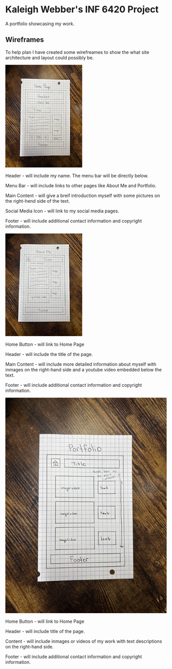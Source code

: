 # Kaleigh Webber's INF 6420 Project 

A portfolio showcasing my work. 

## Wireframes

To help plan I have created some wirefreames to show the what site architecture and layout could possibly be. 

![Wireframe of Home Page](wireframes/HomePage.jpg)

Header - will include my name. The menu bar will be directly below. 

Menu Bar - will include links to other pages like About Me and Portfolio. 

Main Content - will give a breif introduction myself with some pictures on the right-hend side of the text. 

Social Media Icon - will link to my social media pages. 

Footer - will include additional contact information and copyright information. 

![Wireframe of About Me Page](wireframes/AboutMePage.jpg)

Home Button - will link to Home Page 

Header - will include the title of the page. 

Main Content - will include more detailed information about myself with inmages on the right-hand side and a youtube video embedded below the text. 

Footer - will include additional contact information and copyright information. 

![Wireframe of Portfolio Page](wireframes/Portfolio_Page.jpg)

Home Button - will link to Home Page 

Header - will include title of the page. 

Content - will include inmages or videos of my work with text descriptions on the right-hand side. 

Footer - will include additional contact information and copyright information. 

